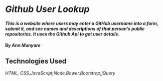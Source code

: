# _Github User Lookup_

#### _This is a website where users may enter a GitHub username into a form, submit it, and see names and descriptions of that person's public repositories. It uses the Github Api to get user details._

#### By _**Ann Munyare**_

## Technologies Used
_HTML, CSS,JavaScript,Node,Bower,Bootstrap,jQuery_
